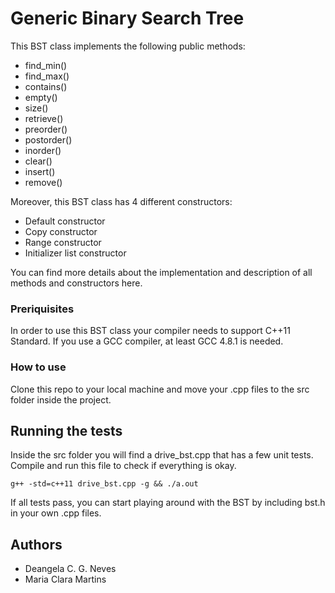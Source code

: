 # Generic Binary Search Tree

This BST class implements the following public methods:

* find_min()
* find_max()
* contains()
* empty()
* size()
* retrieve()
* preorder()
* postorder()
* inorder()
* clear()
* insert()
* remove()

Moreover, this BST class has 4 different constructors:

* Default constructor
* Copy constructor
* Range constructor
* Initializer list constructor

You can find more details about the implementation and description of all methods and constructors here.

### Preriquisites

In order to use this BST class your compiler needs to support C++11 Standard. If you use a GCC compiler, at least GCC 4.8.1 is needed.

### How to use

Clone this repo to your local machine and move your .cpp files to the src folder inside the project.

## Running the tests

Inside the src folder you will find a drive_bst.cpp that has a few unit tests. Compile and run this file to check if everything is okay.
```
g++ -std=c++11 drive_bst.cpp -g && ./a.out
```
If all tests pass, you can start playing around with the BST by including bst.h in your own .cpp files.

## Authors

* Deangela C. G. Neves
* Maria Clara Martins 
